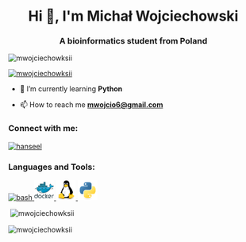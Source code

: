 <h1 align="center">Hi 👋, I'm Michał Wojciechowski</h1>
<h3 align="center">A bioinformatics student from Poland</h3>

<p align="left"> <img src="https://komarev.com/ghpvc/?username=mwojciechowksii&label=Profile%20views&color=0e75b6&style=flat" alt="mwojciechowksii" /> </p>

<p align="left"> <a href="https://github.com/ryo-ma/github-profile-trophy"><img src="https://github-profile-trophy.vercel.app/?username=mwojciechowksii" alt="mwojciechowksii" /></a> </p>

- 🌱 I’m currently learning **Python**

- 📫 How to reach me **mwojcio6@gmail.com**

<h3 align="left">Connect with me:</h3>
<p align="left">
<a href="https://www.leetcode.com/hanseel" target="blank"><img align="center" src="https://raw.githubusercontent.com/rahuldkjain/github-profile-readme-generator/master/src/images/icons/Social/leet-code.svg" alt="hanseel" height="30" width="40" /></a>
</p>

<h3 align="left">Languages and Tools:</h3>
<p align="left"> <a href="https://www.gnu.org/software/bash/" target="_blank" rel="noreferrer"> <img src="https://www.vectorlogo.zone/logos/gnu_bash/gnu_bash-icon.svg" alt="bash" width="40" height="40"/> </a> <a href="https://www.docker.com/" target="_blank" rel="noreferrer"> <img src="https://raw.githubusercontent.com/devicons/devicon/master/icons/docker/docker-original-wordmark.svg" alt="docker" width="40" height="40"/> </a> <a href="https://www.linux.org/" target="_blank" rel="noreferrer"> <img src="https://raw.githubusercontent.com/devicons/devicon/master/icons/linux/linux-original.svg" alt="linux" width="40" height="40"/> </a> <a href="https://www.python.org" target="_blank" rel="noreferrer"> <img src="https://raw.githubusercontent.com/devicons/devicon/master/icons/python/python-original.svg" alt="python" width="40" height="40"/> </a> </p>

<p>&nbsp;<img align="center" src="https://github-readme-stats.vercel.app/api?username=mwojciechowksii&show_icons=true&locale=en" alt="mwojciechowksii" /></p>

<p><img align="center" src="https://github-readme-streak-stats.herokuapp.com/?user=mwojciechowksii&" alt="mwojciechowksii" /></p>

